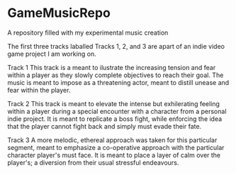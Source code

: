 # GameMusicRepo
A repository filled with my experimental music creation

The first three tracks laballed Tracks 1, 2, and 3 are apart of an indie video game project I am working on.


Track 1
This track is a meant to ilustrate the increasing tension and fear within a player as they slowly complete objectives to reach their goal. The music is meant to impose as a threatening actor, meant to distill unease and fear within the player.

Track 2
This track is meant to elevate the intense but exhilerating feeling within a player during a special encounter with a character from a personal indie project. It is meant to replicate a boss fight, while enforcing the idea that the player cannot fight back and simply must evade their fate.

Track 3
A more melodic, ethereal approach was taken for this particular segment, meant to emphasize a co-operative approach with the particular character player's must face. It is meant to place a layer of calm over the player's; a diversion from their usual stressful endeavours.


